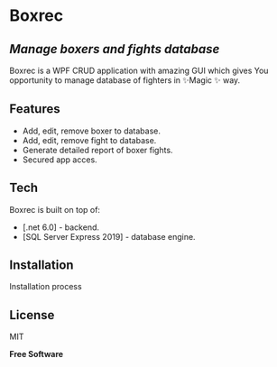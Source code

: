 # Boxrec
## _Manage boxers and fights database_
Boxrec is a WPF CRUD application with amazing GUI which gives You opportunity to manage database of fighters in  ✨Magic ✨ way.

## Features
- Add, edit, remove boxer to database.
- Add, edit, remove fight to database.
- Generate detailed report of boxer fights.
- Secured app acces.

## Tech
Boxrec is built on top of:
- [.net 6.0] - backend.
- [SQL Server Express 2019] - database engine.


## Installation
Installation process
## License

MIT

**Free Software**